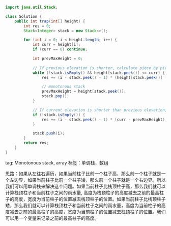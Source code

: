 
```java
import java.util.Stack;

class Solution {
    public int trap(int[] height) {
        int res = 0;
        Stack<Integer> stack = new Stack<>();

        for (int i = 0; i < height.length; i++) {
            int curr = height[i];
            if (curr == 0) continue;

            int prevMaxHeight = 0;
            
            // If previous elevation is shorter, calculate piece by piece
            while (!stack.isEmpty() && height[stack.peek()] <= curr) {
                res += (i - stack.peek() - 1) * (height[stack.peek()] - prevMaxHeight);

                // monotonous stack
                prevMaxHeight = height[stack.peek()];
                stack.pop();
            }

            // If current elevation is shorter than previous elevation, stack is not empty, and calculate the last piece
            if (!stack.isEmpty()) {
                res += (i - stack.peek() - 1) * (curr - prevMaxHeight);
            }

            stack.push(i);
        }
        return res;
    }
}
```

tag: Monotonous stack, array
标签：单调栈，数组

思路：如果从左往右遍历，如果当前柱子比前一个柱子高，那么前一个柱子就是一个左边界，如果当前柱子比前一个柱子矮，那么前一个柱子就是一个右边界。所以我们可以用单调栈来解决这个问题。如果当前柱子比栈顶柱子高，那么我们就可以计算栈顶柱子和当前柱子之间的雨水量, 高度为栈顶柱子的高度减去之前的最高柱子的高度，宽度为当前柱子的位置减去栈顶柱子的位置。如果当前柱子比栈顶柱子矮，那么我们就可以计算栈顶柱子和当前柱子之间的雨水量，高度为当前柱子的高度减去之前的最高柱子的高度，宽度为当前柱子的位置减去栈顶柱子的位置。我们可以用一个变量来记录之前的最高柱子的高度。